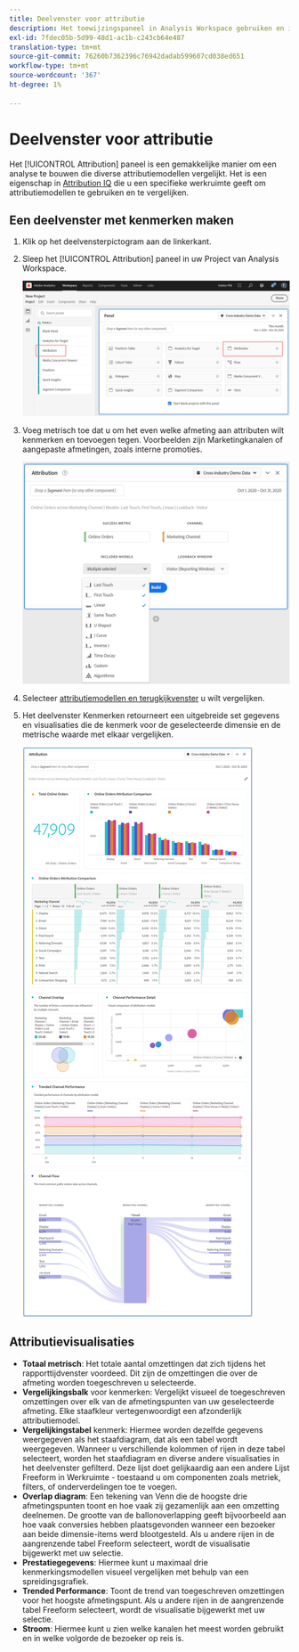 ```yaml
---
title: Deelvenster voor attributie
description: Het toewijzingspaneel in Analysis Workspace gebruiken en interpreteren.
exl-id: 7fdec05b-5d99-48d1-ac1b-c243cb64e487
translation-type: tm+mt
source-git-commit: 76260b7362396c76942dadab599607cd038ed651
workflow-type: tm+mt
source-wordcount: '367'
ht-degree: 1%

---
```


# Deelvenster voor attributie

Het [!UICONTROL Attribution] paneel is een gemakkelijke manier om een analyse te bouwen die diverse attributiemodellen vergelijkt. Het is een eigenschap in [Attribution IQ](../attribution/overview.md) die u een specifieke werkruimte geeft om attributiemodellen te gebruiken en te vergelijken.

## Een deelvenster met kenmerken maken

1. Klik op het deelvensterpictogram aan de linkerkant.
1. Sleep het [!UICONTROL Attribution] paneel in uw Project van Analysis Workspace.

   ![Nieuw deelvenster voor kenmerken](assets/Attribution_Panel_1.png)

1. Voeg metrisch toe dat u om het even welke afmeting aan attributen wilt kenmerken en toevoegen tegen. Voorbeelden zijn Marketingkanalen of aangepaste afmetingen, zoals interne promoties.

   ![Dimensie en metrisch selecteren](assets/attribution_panel2.png)

1. Selecteer [attributiemodellen en terugkijkvenster](../attribution/models.md) u wilt vergelijken.

1. Het deelvenster Kenmerken retourneert een uitgebreide set gegevens en visualisaties die de kenmerk voor de geselecteerde dimensie en de metrische waarde met elkaar vergelijken.

   ![Attributievisualisaties](assets/attr_panel_vizs.png)

## Attributievisualisaties

* **Totaal metrisch**: Het totale aantal omzettingen dat zich tijdens het rapporttijdvenster voordeed. Dit zijn de omzettingen die over de afmeting worden toegeschreven u selecteerde.
* **Vergelijkingsbalk** voor kenmerken: Vergelijkt visueel de toegeschreven omzettingen over elk van de afmetingspunten van uw geselecteerde afmeting. Elke staafkleur vertegenwoordigt een afzonderlijk attributiemodel.
* **Vergelijkingstabel** kenmerk: Hiermee worden dezelfde gegevens weergegeven als het staafdiagram, dat als een tabel wordt weergegeven. Wanneer u verschillende kolommen of rijen in deze tabel selecteert, worden het staafdiagram en diverse andere visualisaties in het deelvenster gefilterd. Deze lijst doet gelijkaardig aan een andere Lijst Freeform in Werkruimte - toestaand u om componenten zoals metriek, filters, of onderverdelingen toe te voegen.
* **Overlap diagram**: Een tekening van Venn die de hoogste drie afmetingspunten toont en hoe vaak zij gezamenlijk aan een omzetting deelnemen. De grootte van de ballonoverlapping geeft bijvoorbeeld aan hoe vaak conversies hebben plaatsgevonden wanneer een bezoeker aan beide dimensie-items werd blootgesteld. Als u andere rijen in de aangrenzende tabel Freeform selecteert, wordt de visualisatie bijgewerkt met uw selectie.
* **Prestatiegegevens**: Hiermee kunt u maximaal drie kenmerkingsmodellen visueel vergelijken met behulp van een spreidingsgrafiek.
* **Trended Performance**: Toont de trend van toegeschreven omzettingen voor het hoogste afmetingspunt. Als u andere rijen in de aangrenzende tabel Freeform selecteert, wordt de visualisatie bijgewerkt met uw selectie.
* **Stroom**: Hiermee kunt u zien welke kanalen het meest worden gebruikt en in welke volgorde de bezoeker op reis is.
